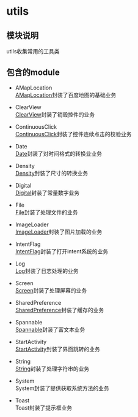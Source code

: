 # utils

## 模块说明
utils收集常用的工具类

## 包含的module

* AMapLocation  
[AMapLocation](AMapLocation/AMapLocation.md)封装了百度地图的基础业务

* ClearView  
[ClearView](ClearView/ClearView.md)封装了销毁控件的业务

* ContinuousClick  
[ContinuousClick](ContinuousClick/ContinuousClick.md)封装了控件连续点击的校验业务

* Date  
[Date](Date/Date.md)封装了对时间格式的转换业业务

* Density  
[Density](Density/Density.md)封装了尺寸的转换业务

* Digital  
[Digital](Digital/Digital.md)封装了常量数字业务

* File  
[File](File/File.md)封装了处理文件的业务

* ImageLoader  
[ImageLoader](ImageLoader/ImageLoader.md)封装了图片加载的业务

* IntentFlag  
[IntentFlag](IntentFlag/IntentFlag.md)封装了打开intent系统的业务

* Log  
[Log](Log/Log.md)封装了日志处理的业务

* Screen  
[Screen](Screen/Screen.md)封装了处理屏幕的业务

* SharedPreference  
[SharedPreference](SharedPreference/SharedPreference.md)封装了缓存的业务

* Spannable  
[Spannable](Spannable/Spannable.md)封装了富文本业务

* StartActivity  
[StartActivity](StartActivity/StartActivity.md)封装了界面跳转的业务

* String  
[String](String/String.md)封装了处理字符串的业务

* System  
System封装了提供获取系统方法的业务

* Toast  
Toast封装了提示框业务
